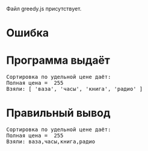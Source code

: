 Файл greedy.js присутствует.
# Ошибка
# Программа выдаёт
<pre>
Сортировка по удельной цене даёт:
Полная цена =  255
Взяли: [ 'ваза', 'часы', 'книга', 'радио' ]
</pre>
# Правильный вывод
<pre>Сортировка по удельной цене даёт:
Полная цена =  255
Взяли: ваза,часы,книга,радио
</pre>